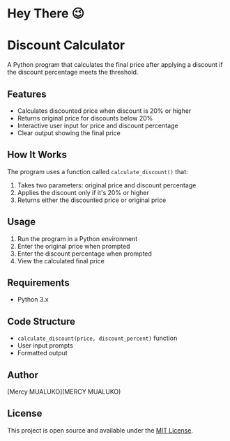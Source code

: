 # Hey There 😉
# Discount Calculator

A Python program that calculates the final price after applying a discount if the discount percentage meets the threshold.

## Features
- Calculates discounted price when discount is 20% or higher
- Returns original price for discounts below 20%
- Interactive user input for price and discount percentage
- Clear output showing the final price

## How It Works
The program uses a function called `calculate_discount()` that:
1. Takes two parameters: original price and discount percentage
2. Applies the discount only if it's 20% or higher
3. Returns either the discounted price or original price

## Usage
1. Run the program in a Python environment
2. Enter the original price when prompted
3. Enter the discount percentage when prompted
4. View the calculated final price


## Requirements
- Python 3.x

## Code Structure
- `calculate_discount(price, discount_percent)` function
- User input prompts
- Formatted output

## Author
[Mercy MUALUKO](MERCY MUALUKO)

## License
This project is open source and available under the [MIT License](LICENSE).
